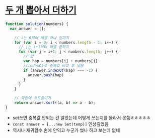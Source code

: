 # [두 개 뽑아서 더하기](https://programmers.co.kr/learn/courses/30/lessons/68644)

```JAVASCRIPT
function solution(numbers) {
  var answer = [];

    // i는 0부터 배열 하나 앞까지
    for (var i = 0; i < numbers.length - 1; i++) {
      // j는 i+1부터 배열 끝까지
      for (var j = i+1; j < numbers.length; j++) {
        // 합
        var hap = numbers[i] + numbers[j]
        //indexOf로 중복값 비교 후 넣음 
        if (answer.indexOf(hap) === -1) {
          answer.push(hap)
        }
      }
    }

    // 막판에 코드줄이기
    return answer.sort((a, b) => a - b);
}
```

- set쓰면 중복값 안되는 건 알았는데 어떻게 쓰는지를 몰라서 못씀ㅎㅎㅎㅎㅎ
- `const answer = [...new Set(temp)]` 인상깊었음
- 역시나 재귀함수 손에 안익고 누군가 썼나 하고 보는데 없네